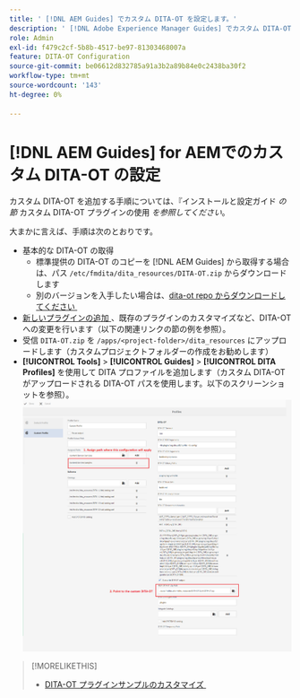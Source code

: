 ```yaml
---
title: ' [!DNL AEM Guides] でカスタム DITA-OT を設定します。'
description: ' [!DNL Adobe Experience Manager Guides] でカスタム DITA-OT を設定する方法を説明します。'
role: Admin
exl-id: f479c2cf-5b8b-4517-be97-81303468007a
feature: DITA-OT Configuration
source-git-commit: be06612d832785a91a3b2a89b84e0c2438ba30f2
workflow-type: tm+mt
source-wordcount: '143'
ht-degree: 0%

---
```


# [!DNL AEM Guides] for AEMでのカスタム DITA-OT の設定

カスタム DITA-OT を追加する手順については、『インストールと設定ガイド _の節_ カスタム DITA-OT プラグインの使用 _を参照してください_。

大まかに言えば、手順は次のとおりです。

+ 基本的な DITA-OT の取得
   + 標準提供の DITA-OT のコピーを [!DNL AEM Guides] から取得する場合は、パス `/etc/fmdita/dita_resources/DITA-OT.zip` からダウンロードします
   + 別のバージョンを入手したい場合は、[dita-ot repo からダウンロードしてください &#x200B;](https://www.dita-ot.org/download)
+ [&#x200B; 新しいプラグインの追加 &#x200B;](https://www.dita-ot.org/dev/topics/plugins-installing.html)、既存のプラグインのカスタマイズなど、DITA-OT への変更を行います（以下の関連リンクの節の例を参照）。
+ 受信 `DITA-OT.zip` を `/apps/<project-folder>/dita_resources` にアップロードします（カスタムプロジェクトフォルダーの作成をお勧めします）
+ **[!UICONTROL Tools]** > **[!UICONTROL Guides]** > **[!UICONTROL DITA Profiles]** を使用して DITA プロファイルを追加します（カスタム DITA-OT がアップロードされる DITA-OT パスを使用します。以下のスクリーンショットを参照）。
  ![DITA プロファイル &#x200B;](assets/dita-profile.png)

>[!MORELIKETHIS]
>
>+ [DITA-OT プラグインサンプルのカスタマイズ &#x200B;](https://www.dita-ot.org/dev/topics/pdf-customization.html)
